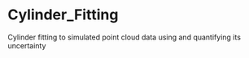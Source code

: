 # Cylinder_Fitting
Cylinder fitting to simulated point cloud data using and quantifying its uncertainty
